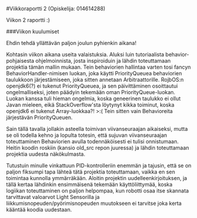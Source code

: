 #Viikkoraportti 2 (Opiskelija: 014614288)

Viikon 2 raportti :)

###Viikon kuulumiset

Ehdin tehdä yllättävän paljon joulun pyhienkin aikana! 

Kohtasin viikon aikana useita valaistuksia. Aluksi luin tutoriaalista behavior-pohjaisesta ohjelmoinnista, josta inspiroiduin ja 
lähdin toteuttamaan projektia tämän mallin mukaan. Tein behaviorien hallintaa varten tosi fancyn BehaviorHandler-nimisen luokan, 
joka  käytti PriorityQueuea behaviorien taulukkoon järjestämiseen, joka sitten annetaan Arbitraattorille. RojbOS:n openjdk6(?) 
ei tukenut PriorityQueuea, ja sen päivittäminen osoittautui ongelmalliseksi, joten päädyin tekemään oman PriorityQueue-luokan. 
Luokan kanssa tuli hieman ongelmia, koska geneerinen taulukko ei ollut Javan mieleen, eikä StackOverflow'sta löytynyt kikka
toiminut, koska openjdk6 ei tukenut Array-luokkaa?! >:( Tein sitten vain Behavioreita järjestävän PriorityQueuen.

Sain tällä tavalla jollakin asteella toimivan viivanseuraajan aikaiseksi, mutta se oli todella kehno ja lopulta totesin, että
sujuvan viivanseuraajan toteuttaminen Behaviorien avulla todennäköisesti ei tulisi onnistumaan. Heitin koodin roskiin (kansio 
old_src repon juuressa) ja lähdin toteuttamaan projektia uudesta näkökulmasta.

Tutustuin minulle vinkattuun PID-kontrolleriin enemmän ja tajusin, että se on paljon fiksumpi tapa lähteä tätä projektia
toteuttamaan, vaikka en sen toimintaa kunnolla ymmärräkään. Aloitin projektin uudelleenkirjoituksen, ja tällä kertaa lähdinkin
ensimmäisenä tekemään käyttöliittymää, koska logiikan toteuttaminen on paljon helpompaa, kun robotti osaa itse skannata 
tarvittavat valoarvot Light Sensorilla ja liikkumisnopeuden/pyörimisnopeuden muutokseen ei tarvitse joka kerta kääntää koodia 
uudestaan.

